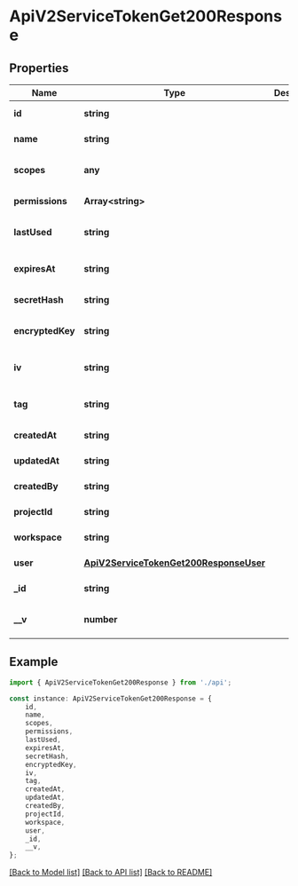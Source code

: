 # ApiV2ServiceTokenGet200Response


## Properties

Name | Type | Description | Notes
------------ | ------------- | ------------- | -------------
**id** | **string** |  | [default to undefined]
**name** | **string** |  | [default to undefined]
**scopes** | **any** |  | [optional] [default to undefined]
**permissions** | **Array&lt;string&gt;** |  | [default to undefined]
**lastUsed** | **string** |  | [optional] [default to undefined]
**expiresAt** | **string** |  | [optional] [default to undefined]
**secretHash** | **string** |  | [default to undefined]
**encryptedKey** | **string** |  | [optional] [default to undefined]
**iv** | **string** |  | [optional] [default to undefined]
**tag** | **string** |  | [optional] [default to undefined]
**createdAt** | **string** |  | [default to undefined]
**updatedAt** | **string** |  | [default to undefined]
**createdBy** | **string** |  | [default to undefined]
**projectId** | **string** |  | [default to undefined]
**workspace** | **string** |  | [default to undefined]
**user** | [**ApiV2ServiceTokenGet200ResponseUser**](ApiV2ServiceTokenGet200ResponseUser.md) |  | [default to undefined]
**_id** | **string** |  | [default to undefined]
**__v** | **number** |  | [optional] [default to 0]

## Example

```typescript
import { ApiV2ServiceTokenGet200Response } from './api';

const instance: ApiV2ServiceTokenGet200Response = {
    id,
    name,
    scopes,
    permissions,
    lastUsed,
    expiresAt,
    secretHash,
    encryptedKey,
    iv,
    tag,
    createdAt,
    updatedAt,
    createdBy,
    projectId,
    workspace,
    user,
    _id,
    __v,
};
```

[[Back to Model list]](../README.md#documentation-for-models) [[Back to API list]](../README.md#documentation-for-api-endpoints) [[Back to README]](../README.md)
